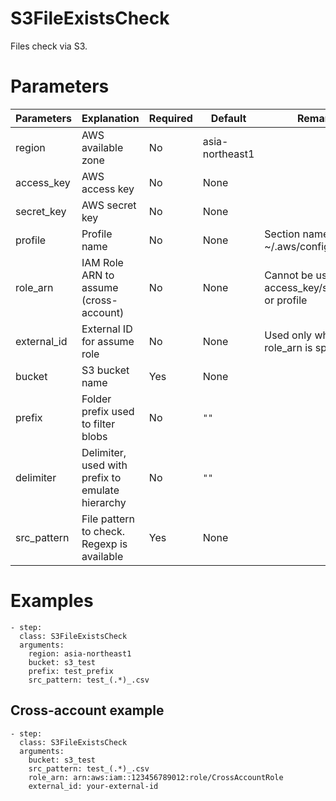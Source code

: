 # S3FileExistsCheck
Files check via S3.

# Parameters
|Parameters|Explanation|Required|Default|Remarks|
|----------|-----------|--------|-------|-------|
|region|AWS available zone|No|asia-northeast1||
|access_key|AWS access key|No|None||
|secret_key|AWS secret key|No|None||
|profile|Profile name|No|None|Section name of ~/.aws/config|
|role_arn|IAM Role ARN to assume (cross-account)|No|None|Cannot be used with access_key/secret_key or profile|
|external_id|External ID for assume role|No|None|Used only when role_arn is specified|
|bucket|S3 bucket name|Yes|None||
|prefix|Folder prefix used to filter blobs|No|`""`||
|delimiter|Delimiter, used with prefix to emulate hierarchy|No|`""`||
|src_pattern|File pattern to check. Regexp is available|Yes|None||


# Examples
```
- step:
  class: S3FileExistsCheck
  arguments:
    region: asia-northeast1
    bucket: s3_test
    prefix: test_prefix
    src_pattern: test_(.*)_.csv
```

## Cross-account example
```
- step:
  class: S3FileExistsCheck
  arguments:
    bucket: s3_test
    src_pattern: test_(.*)_.csv
    role_arn: arn:aws:iam::123456789012:role/CrossAccountRole
    external_id: your-external-id
```
